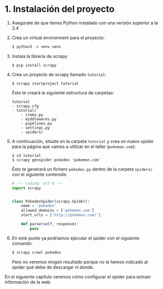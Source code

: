 # 1. Instalación del proyecto

1. Asegúrate de que tienes Python instalado con una versión superior a la 3.4

2. Crea un virtual environment para el proyecto:
    ```bash
    $ python3 -m venv venv
    ```

3. Instala la librería de scrapy:
    ```
    $ pip install scrapy
    ```

4. Crea un proyecto de scrapy llamado `tutorial`:
    ```
    $ scrapy startproject tutorial
    ```
    Ésto te creará la siguiente estructura de carpetas:
    ```
    tutorial
    - scrapy.cfg
    - tutorial/
        - items.py  
        - middlewares.py 
        - pipelines.py 
        - settings.py 
        - spiders/
    ```
    
5. A continuación, sitúate en la carpeta `tutorial` y crea un nuevo spider para la página que vamos a utilizar en el taller (`pokemon.com`):
    ```
    $ cd tutorial
    $ scrapy genspider pokedex 'pokemon.com'
    ```
    Ésto te generará un fichero `pokedex.py` dentro de la carpeta `spiders/` con el siguiente contenido:
    ```python
    # -*- coding: utf-8 -*-
    import scrapy
    
    
    class PokedexSpider(scrapy.Spider):
        name = 'pokedex'
        allowed_domains = ['pokemon.com']
        start_urls = ['http://pokemon.com/']
    
        def parse(self, response):
            pass

    ```
    
6. En este punto ya podríamos ejecutar el spider con el siguiente comando:
    ```bash
    $ scrapy crawl pokedex
    ```
    Pero no veremos ningún resultado porque no le hemos indicado al spider qué debe de descargar ni donde.
    
En el siguiente capítulo veremos cómo configurar el spider para extraer información de la web.